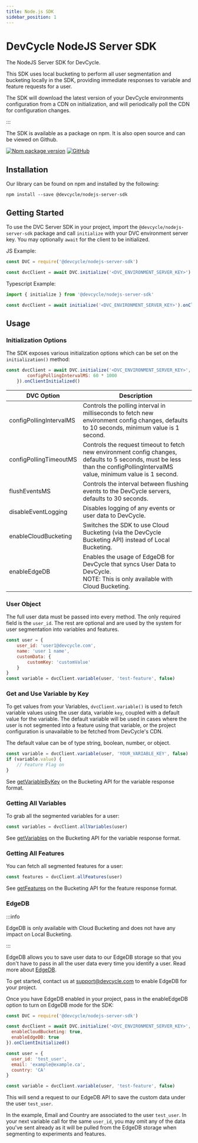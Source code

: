 ```yaml
---
title: Node.js SDK
sidebar_position: 1
---
```


# DevCycle NodeJS Server SDK

The NodeJS Server SDK for DevCycle.

This SDK uses local bucketing to perform all user segmentation and bucketing locally in the SDK, 
providing immediate responses to variable and feature requests for a user. 

The SDK will download the latest version of your DevCycle environments configuration from a CDN on initialization,
and will periodically poll the CDN for configuration changes.

:::

The SDK is available as a package on npm. It is also open source and can be viewed on Github.

[![Npm package version](https://badgen.net/npm/v/@devcycle/nodejs-server-sdk)](https://www.npmjs.com/package/@devcycle/nodejs-server-sdk)
[![GitHub](https://img.shields.io/github/stars/devcyclehq/js-sdks.svg?style=social&label=Star&maxAge=2592000)](https://github.com/devcyclehq/js-sdks)

## Installation

Our library can be found on npm and installed by the following:

```
npm install --save @devcycle/nodejs-server-sdk
```

## Getting Started

To use the DVC Server SDK in your project, import the `@devcycle/nodejs-server-sdk` package and 
call `initialize` with your DVC environment server key. You may optionally `await` for the client
to be initialized.

JS Example:
```javascript
const DVC = require('@devcycle/nodejs-server-sdk')

const dvcClient = await DVC.initialize('<DVC_ENVIRONMENT_SERVER_KEY>').onClientInitialized()
```

Typescript Example:
```typescript
import { initialize } from '@devcycle/nodejs-server-sdk'

const dvcClient = await initialize('<DVC_ENVIRONMENT_SERVER_KEY>').onClientInitialized()
```

## Usage

### Initialization Options

The SDK exposes various initialization options which can be set on the `initialization()` method:

```javascript
const dvcClient = await DVC.initialize('<DVC_ENVIRONMENT_SERVER_KEY>', {
        configPollingIntervalMS: 60 * 1000 
    }).onClientInitialized()
```

| DVC Option | Description |
| --- | ----------- |
| configPollingIntervalMS | Controls the polling interval in milliseconds to fetch new environment config changes, defaults to 10 seconds, minimum value is 1 second. |
| configPollingTimeoutMS | Controls the request timeout to fetch new environment config changes, defaults to 5 seconds, must be less than the configPollingIntervalMS value, minimum value is 1 second. |
| flushEventsMS | Controls the interval between flushing events to the DevCycle servers, defaults to 30 seconds. |
| disableEventLogging | Disables logging of any events or user data to DevCycle. |
| enableCloudBucketing | Switches the SDK to use Cloud Bucketing (via the DevCycle Bucketing API) instead of Local Bucketing. |
| enableEdgeDB | Enables the usage of EdgeDB for DevCycle that syncs User Data to DevCycle. <br />NOTE: This is only available with Cloud Bucketing. |

### User Object

The full user data must be passed into every method. The only required field is the `user_id`. 
The rest are optional and are used by the system for user segmentation into variables and features.

```javascript
const user = {
    user_id: 'user1@devcycle.com',
    name: 'user 1 name',
    customData: {
        customKey: 'customValue'
    }
}
const variable = dvcClient.variable(user, 'test-feature', false)
```

### Get and Use Variable by Key

To get values from your Variables, `dvcClient.variable()` is used to fetch variable values using the user data, 
variable `key`, coupled with a default value for the variable. The default variable will be used in cases where
the user is not segmented into a feature using that variable, or the project configuration is unavailable 
to be fetched from DevCycle's CDN. 

The default value can be of type string, boolean, number, or object.

```javascript
const variable = dvcClient.variable(user, 'YOUR_VARIABLE_KEY', false)
if (variable.value) {
    // Feature Flag on
}
```
See [getVariableByKey](https://docs.devcycle.com/bucketing-api/#operation/getVariableByKey) on the Bucketing API for the variable response format.

### Getting All Variables

To grab all the segmented variables for a user:

```javascript
const variables = dvcClient.allVariables(user)
```
See [getVariables](https://docs.devcycle.com/bucketing-api/#operation/getVariables) on the Bucketing API for the variable response format.

### Getting All Features

You can fetch all segmented features for a user:

```javascript
const features = dvcClient.allFeatures(user)
```
See [getFeatures](https://docs.devcycle.com/bucketing-api/#operation/getFeatures) on the Bucketing API for the feature response format.

### EdgeDB
:::info

EdgeDB is only available with Cloud Bucketing and does not have any impact on Local Bucketing.

:::

EdgeDB allows you to save user data to our EdgeDB storage so that you don't have to pass in all the user data every time you identify a user. Read more about [EdgeDB](https://docs.devcycle.com/docs/home/feature-management/edgedb/).

To get started, contact us at support@devcycle.com to enable EdgeDB for your project.

Once you have EdgeDB enabled in your project, pass in the enableEdgeDB option to turn on EdgeDB mode for the SDK:

```javascript
const DVC = require('@devcycle/nodejs-server-sdk')

const dvcClient = await DVC.initialize('<DVC_ENVIRONMENT_SERVER_KEY>', {
  enableCloudBucketing: true,
  enableEdgeDB: true
}).onClientInitialized()

const user = {
  user_id: 'test_user',
  email: 'example@example.ca',
  country: 'CA'
}

const variable = dvcClient.variable(user, 'test-feature', false)
```

This will send a request to our EdgeDB API to save the custom data under the user `test_user`.

In the example, Email and Country are associated to the user `test_user`. In your next variable call for the same `user_id`, you may omit any of the data you've sent already as it will be pulled from the EdgeDB storage when segmenting to experiments and features.
